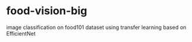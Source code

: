 # food-vision-big
image classification on food101 dataset using transfer learning based on EfficientNet
